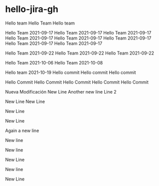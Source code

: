 # hello-jira-gh
Hello team
Hello Team
Hello team

Hello Team 2021-09-17
Hello Team 2021-09-17
Hello Team 2021-09-17
Hello Team 2021-09-17
Hello Team 2021-09-17
Hello Team 2021-09-17
Hello Team 2021-09-17
Hello Team 2021-09-17

Hello Team 2021-09-22
Hello Team 2021-09-22
Hello Team 2021-09-22

Hello Team 2021-10-06
Hello Team 2021-10-08

Hello team 2021-10-19
Hello commit
Hello commit
Hello commit

Hello Commit
Hello Commit
Hello Commit
Hello Commit
Hello Commit

Nueva Modificación
New Line
Another new line
Line 2

New Line
New Line

New Line

New Line

Again a new line

New line

New line

New Line

New line

New Line

